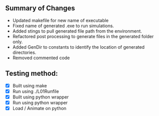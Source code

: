 ## Summary of Changes
- Updated makefile for new name of executable
-  Fixed name of generated .exe to run simulations.
- Added stings to pull generated file path from the environment.
- Refactored post processing to generate files in the generated folder only.
- Added GenDir to constants to identify the location of generated directories.
- Removed commented code

## Testing method: 
- [x] Built using make
- [x] Run using ./L01Runfile
- [x] Built using python wrapper
- [x] Run using python wrapper
- [x] Load / Animate on python
